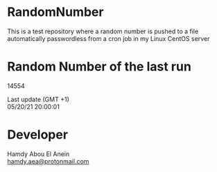 # RandomNumber    
This is a test repository where a random number is pushed to a file automatically passwordless from a cron job in my Linux CentOS server    
# Random Number of the last run   
14554
      
Last update (GMT +1)    
05/20/21 20:00:01
# Developer    
Hamdy Abou El Anein   
hamdy.aea@protonmail.com
